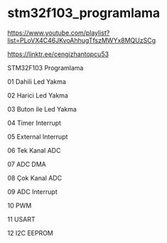 # stm32f103_programlama
 
https://www.youtube.com/playlist?list=PLoVX4C46JKvoAhhugTfszMWYx8MQUzSCg

https://linktr.ee/cengizhantopcu53

STM32F103 Programlama

01 Dahili Led Yakma

02 Harici Led Yakma

03 Buton ile Led Yakma

04 Timer Interrupt

05 External Interrupt

06 Tek Kanal ADC

07 ADC DMA 

08 Çok Kanal ADC

09 ADC Interrupt

10 PWM

11 USART

12 I2C EEPROM
